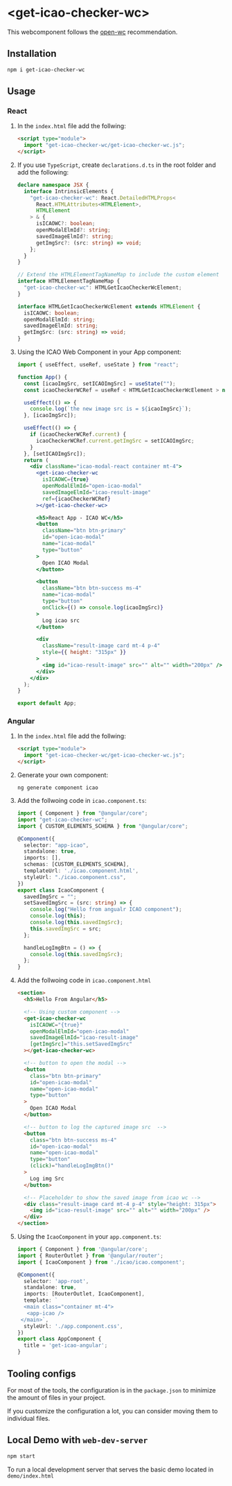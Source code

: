 # \<get-icao-checker-wc>

This webcomponent follows the [open-wc](https://github.com/open-wc/open-wc) recommendation.

## Installation

```bash
npm i get-icao-checker-wc
```

## Usage

### React

1. In the `index.html` file add the follwing:

   ```html
   <script type="module">
     import "get-icao-checker-wc/get-icao-checker-wc.js";
   </script>
   ```

2. If you use `TypeScript`, create `declarations.d.ts` in the root folder and add the following:

   ```typeScript
   declare namespace JSX {
     interface IntrinsicElements {
       "get-icao-checker-wc": React.DetailedHTMLProps<
         React.HTMLAttributes<HTMLElement>,
         HTMLElement
       > & {
         isICAOWC?: boolean;
         openModalElmId?: string;
         savedImageElmId?: string;
         getImgSrc?: (src: string) => void;
       };
     }
   }

   // Extend the HTMLElementTagNameMap to include the custom element
   interface HTMLElementTagNameMap {
     "get-icao-checker-wc": HTMLGetIcaoCheckerWcElement;
   }

   interface HTMLGetIcaoCheckerWcElement extends HTMLElement {
     isICAOWC: boolean;
     openModalElmId: string;
     savedImageElmId: string;
     getImgSrc: (src: string) => void;
   }
   ```

3. Using the ICAO Web Component in your App component:

   ```jsx
   import { useEffect, useRef, useState } from "react";

   function App() {
     const [icaoImgSrc, setICAOImgSrc] = useState("");
     const icaoCheckerWCRef = useRef < HTMLGetIcaoCheckerWcElement > null;

     useEffect(() => {
       console.log(`the new image src is = ${icaoImgSrc}`);
     }, [icaoImgSrc]);

     useEffect(() => {
       if (icaoCheckerWCRef.current) {
         icaoCheckerWCRef.current.getImgSrc = setICAOImgSrc;
       }
     }, [setICAOImgSrc]);
     return (
       <div className="icao-modal-react container mt-4">
         <get-icao-checker-wc
           isICAOWC={true}
           openModalElmId="open-icao-modal"
           savedImageElmId="icao-result-image"
           ref={icaoCheckerWCRef}
         ></get-icao-checker-wc>

         <h5>React App - ICAO WC</h5>
         <button
           className="btn btn-primary"
           id="open-icao-modal"
           name="icao-modal"
           type="button"
         >
           Open ICAO Modal
         </button>

         <button
           className="btn btn-success ms-4"
           name="icao-modal"
           type="button"
           onClick={() => console.log(icaoImgSrc)}
         >
           Log icao src
         </button>

         <div
           className="result-image card mt-4 p-4"
           style={{ height: "315px" }}
         >
           <img id="icao-result-image" src="" alt="" width="200px" />
         </div>
       </div>
     );
   }

   export default App;
   ```

### Angular

1. In the `index.html` file add the follwing:

   ```html
   <script type="module">
     import "get-icao-checker-wc/get-icao-checker-wc.js";
   </script>
   ```

2. Generate your own component:

   ```bach
   ng generate component icao
   ```

3. Add the follwoing code in `icao.component.ts`:

   ```typeSCript
   import { Component } from "@angular/core";
   import "get-icao-checker-wc";
   import { CUSTOM_ELEMENTS_SCHEMA } from "@angular/core";

   @Component({
     selector: "app-icao",
     standalone: true,
     imports: [],
     schemas: [CUSTOM_ELEMENTS_SCHEMA],
     templateUrl: './icao.component.html',
     styleUrl: "./icao.component.css",
   })
   export class IcaoComponent {
     savedImgSrc = "";
     setSavedImgSrc = (src: string) => {
       console.log("Hello from angualr ICAO component");
       console.log(this);
       console.log(this.savedImgSrc);
       this.savedImgSrc = src;
     };

     handleLogImgBtn = () => {
       console.log(this.savedImgSrc);
     };
   }
   ```

4. Add the follwoing code in `icao.component.html`

   ```html
   <section>
     <h5>Hello From Angular</h5>

     <!-- Using custom component -->
     <get-icao-checker-wc
       isICAOWC="{true}"
       openModalElmId="open-icao-modal"
       savedImageElmId="icao-result-image"
       [getImgSrc]="this.setSavedImgSrc"
     ></get-icao-checker-wc>

     <!-- button to open the modal -->
     <button
       class="btn btn-primary"
       id="open-icao-modal"
       name="open-icao-modal"
       type="button"
     >
       Open ICAO Modal
     </button>

     <!-- button to log the captured image src  -->
     <button
       class="btn btn-success ms-4"
       id="open-icao-modal"
       name="open-icao-modal"
       type="button"
       (click)="handleLogImgBtn()"
     >
       Log img Src
     </button>

     <!-- Placeholder to show the saved image from icao wc -->
     <div class="result-image card mt-4 p-4" style="height: 315px">
       <img id="icao-result-image" src="" alt="" width="200px" />
     </div>
   </section>
   ```

5. Using the `IcaoComponent` in your `app.component.ts`:

   ```typeScript
   import { Component } from '@angular/core';
   import { RouterOutlet } from '@angular/router';
   import { IcaoComponent } from './icao/icao.component';

   @Component({
     selector: 'app-root',
     standalone: true,
     imports: [RouterOutlet, IcaoComponent],
     template: `
     <main class="container mt-4">
      <app-icao />
    </main>`,
     styleUrl: './app.component.css',
   })
   export class AppComponent {
     title = 'get-icao-angular';
   }
   ```

## Tooling configs

For most of the tools, the configuration is in the `package.json` to minimize the amount of files in your project.

If you customize the configuration a lot, you can consider moving them to individual files.

## Local Demo with `web-dev-server`

```bash
npm start
```

To run a local development server that serves the basic demo located in `demo/index.html`
